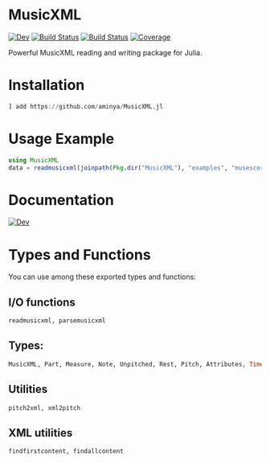 # MusicXML

[![Dev](https://img.shields.io/badge/docs-dev-blue.svg)](https://aminya.github.io/MusicXML.jl/dev)
[![Build Status](https://travis-ci.com/aminya/MusicXML.jl.svg?branch=master)](https://travis-ci.com/aminya/MusicXML.jl)
[![Build Status](https://ci.appveyor.com/api/projects/status/github/aminya/MusicXML.jl?svg=true)](https://ci.appveyor.com/project/aminya/MusicXML-jl)
[![Coverage](https://codecov.io/gh//.jl/branch/master/graph/badge.svg)](https://codecov.io/gh//.jl)

Powerful MusicXML reading and writing package for Julia.

# Installation
```julia
] add https://github.com/aminya/MusicXML.jl
```
# Usage Example
```julia
using MusicXML
data = readmusicxml(joinpath(Pkg.dir("MusicXML"), "examples", "musescore.musicxml"))
```

# Documentation
[![Dev](https://img.shields.io/badge/docs-dev-blue.svg)](https://aminya.github.io/MusicXML.jl/dev)

# Types and Functions

You can use among these exported types and functions:

## I/O functions
```julia
readmusicxml, parsemusicxml
```

## Types:
```julia
MusicXML, Part, Measure, Note, Unpitched, Rest, Pitch, Attributes, Time, Transpose, Clef, Key, Partlist, Scorepart, Midiinstrument, Mididevice, Scoreinstrument
```

## Utilities
```julia
pitch2xml, xml2pitch
```

## XML utilities
```julia
findfirstcontent, findallcontent
```
